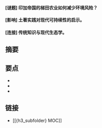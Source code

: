 #### [谜题] 印加帝国的梯田农业如何减少环境风险？


#### [影响] 土著实践对现代可持续性的启示。


#### [连接] 传统知识与现代生态学。


## 摘要


## 要点

- 
- 
- 

## 链接

- [[{h3_subfolder} MOC]]
